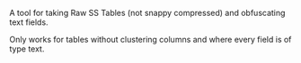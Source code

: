 A tool for taking Raw SS Tables (not snappy compressed) and obfuscating text fields.

Only works for tables without clustering columns and where every field is of type text.
